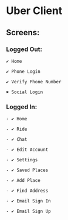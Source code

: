 # Uber Client

## Screens:

### Logged Out:
    ✔️ Home

    ✔️ Phone Login

    ✔️ Verify Phone Number

    ✖️ Social Login


### Logged In:
    - ✔️ Home

    - ✔️ Ride

    - ✔️ Chat

    - ✔️ Edit Account

    - ✔️ Settings

    - ✔️ Saved Places

    - ✔️ Add Place

    - ✔️ Find Address

    - ✔️ Email Sign In

    - ✔️ Email Sign Up
